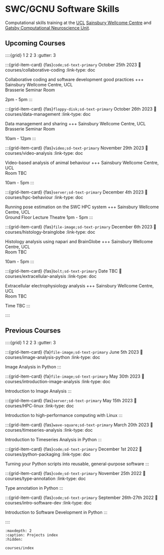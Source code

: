 # SWC/GCNU Software Skills

Computational skills training at the [UCL](https://www.ucl.ac.uk/) 
[Sainsbury Wellcome Centre](https://www.sainsburywellcome.org/web/) and [Gatsby Computational Neuroscience Unit](https://www.ucl.ac.uk/gatsby/gatsby-computational-neuroscience-unit).

## Upcoming Courses
::::{grid} 1 2 2 3
:gutter: 3

:::{grid-item-card} {fas}`code;sd-text-primary`  October 25th 2023
:link: courses/collaborative-coding
:link-type: doc

Collaborative coding and software development good practices
+++
Sainsbury Wellcome Centre, UCL <br>
Brasserie Seminar Room

2pm - 5pm
:::

:::{grid-item-card} {fas}`floppy-disk;sd-text-primary`  October 26th 2023
:link: courses/data-management
:link-type: doc

Data management and sharing
+++
Sainsbury Wellcome Centre, UCL <br>
Brasserie Seminar Room

10am - 12pm
:::

:::{grid-item-card} {fas}`video;sd-text-primary`  November 29th 2023
:link: courses/video-analysis
:link-type: doc

Video-based analysis of animal behaviour
+++
Sainsbury Wellcome Centre, UCL <br>
Room TBC

10am - 5pm
:::

:::{grid-item-card} {fas}`server;sd-text-primary`  December 4th 2023
:link: courses/hpc-behaviour
:link-type: doc

Running pose estimation on the SWC HPC system
+++
Sainsbury Wellcome Centre, UCL <br>
Ground Floor Lecture Theatre
1pm - 5pm
:::

[//]: # (:::{grid-item-card} {fas}`file-image;sd-text-primary`  December 5th 2023)

[//]: # (:link: courses/multiphoton-analysis)

[//]: # (:link-type: doc)

[//]: # ()
[//]: # (Multiphoton imaging analysis)

[//]: # (+++)

[//]: # (Sainsbury Wellcome Centre, UCL <br>)

[//]: # (Room TBC)

[//]: # ()
[//]: # (2pm - 5pm)

[//]: # (:::)

:::{grid-item-card} {fas}`file-image;sd-text-primary`  December 6th 2023
:link: courses/histology-brainglobe
:link-type: doc

Histology analysis using napari and BrainGlobe
+++
Sainsbury Wellcome Centre, UCL <br>
Room TBC

10am - 5pm
:::


:::{grid-item-card} {fas}`bolt;sd-text-primary`  Date TBC
:link: courses/extracellular-analysis
:link-type: doc

Extracellular electrophysiology analysis
+++
Sainsbury Wellcome Centre, UCL <br>
Room TBC

Time TBC
:::



::::

## Previous Courses

<!--for fontawesome icons, see https://fontawesome.com/docs/web/setup/get-started-->
::::{grid} 1 2 2 3
:gutter: 3

:::{grid-item-card} {fa}`file-image;sd-text-primary` June 5th 2023
:link: courses/image-analysis-python
:link-type: doc

Image Analysis in Python
:::

:::{grid-item-card} {fa}`file-image;sd-text-primary` May 30th 2023
:link: courses/introduction-image-analysis
:link-type: doc

Introduction to Image Analysis
:::

:::{grid-item-card} {fas}`server;sd-text-primary` May 15th 2023
:link: courses/HPC-linux
:link-type: doc

Introduction to high-performance computing with Linux
:::

:::{grid-item-card} {fas}`wave-square;sd-text-primary` March 20th 2023
:link: courses/timeseries-analysis
:link-type: doc

Introduction to Timeseries Analysis in Python
:::

:::{grid-item-card} {fas}`code;sd-text-primary`  December 1st 2022
:link: courses/python-packaging
:link-type: doc

Turning your Python scripts into reusable, general-purpose software
:::

:::{grid-item-card} {fas}`code;sd-text-primary`  November 25th 2022
:link: courses/type-annotation
:link-type: doc

Type annotation in Python
:::

:::{grid-item-card} {fas}`code;sd-text-primary`  September 26th-27th 2022
:link: courses/intro-software-dev
:link-type: doc

Introduction to Software Development in Python
:::

::::

```{toctree}
:maxdepth: 2
:caption: Projects index
:hidden:

courses/index
```